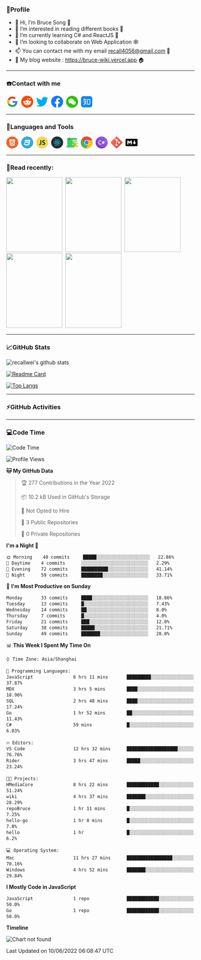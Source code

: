### 🦁️Profile

- 👋 Hi, I’m Bruce Song 🦁️
- 👀 I’m interested in reading different books 📖
- 🌱 I’m currently learning C# and ReactJS 🚀
- 💞️ I’m looking to collaborate on Web Application 🕸️
- 📫 You can contact me with my email recall4056@gmail.com 📮
- 📖 My blog website : https://bruce-wiki.vercel.app 🏠

---

### ☎️Contact with me

<img height="32" width="32" src="/img/google.png"/>&nbsp;
<img height="32" width="32" src="/img/reddit.png"/>&nbsp;
<img height="32" width="32" src="/img/twitter.png"/>&nbsp;
<img height="32" width="32" src="/img/facebook.png"/>&nbsp;
<img height="32" width="32" src="/img/wechat.png"/>&nbsp;
<img height="32" width="32" src="/img/zhihu.png"/>&nbsp;

---

### 🚀Languages and Tools

<a href="https://bruce-wiki.vercel.app/docs/front-end/html" target="_blank" rel="noreferrer noopener"><img height="32" width="32" src="/img/html.png"/></a>&nbsp;
<a href="https://bruce-wiki.vercel.app/docs/front-end/css" target="_blank" rel="noreferrer noopener"><img height="32" width="32" src="/img/css.png"/></a>&nbsp;
<a href="https://bruce-wiki.vercel.app/docs/front-end/javascript" target="_blank" rel="noreferrer noopener"><img height="32" width="32" src="/img/javascript.png"/></a>&nbsp;
<a href="https://bruce-wiki.vercel.app/docs/front-end/react" target="_blank" rel="noreferrer noopener"><img height="32" width="32" src="/img/react.png"/></a>&nbsp;
<a href="https://bruce-wiki.vercel.app/docs/front-end/react" target="_blank" rel="noreferrer noopener"><img height="32" width="32" src="/img/docusaurus.png"/></a>&nbsp;
<img height="32" width="32" src="/img/chrome.png"/>&nbsp;
<img height="32" width="32" src="/img/csharp.png"/>&nbsp;
<img height="32" width="32" src="/img/git.png"/>&nbsp;
<a href="https://bruce-wiki.vercel.app/docs/front-end/markdown" target="_blank" rel="noreferrer noopener"><img height="32" width="32" src="/img/markdown.png"/></a>&nbsp;

<!-- <img height="32" width="32" src="https://simpleicons.org/icons/microsoft.svg"/>&nbsp;
<img height="32" width="32" src="https://simpleicons.org/icons/microsoftazure.svg"/>&nbsp;
<img height="32" width="32" src="https://simpleicons.org/icons/azuredevops.svg"/>&nbsp;
<img height="32" width="32" src="https://simpleicons.org/icons/visualstudio.svg"/>&nbsp;
<img height="32" width="32" src="https://simpleicons.org/icons/visualstudiocode.svg"/>&nbsp;
<img height="32" width="32" src="https://simpleicons.org/icons/dotnet.svg"/>&nbsp;
<img height="32" width="32" src="https://simpleicons.org/icons/microsoftsqlserver.svg"/>&nbsp;
<img height="32" width="32" src="https://simpleicons.org/icons/nodedotjs.svg"/>&nbsp;
<img height="32" width="32" src="https://simpleicons.org/icons/npm.svg"/>&nbsp;
<img height="32" width="32" src="https://simpleicons.org/icons/webpack.svg"/>&nbsp;
<img height="32" width="32" src="https://simpleicons.org/icons/swagger.svg"/>&nbsp;
<img height="32" width="32" src="https://simpleicons.org/icons/bootstrap.svg"/>&nbsp;
<img height="32" width="32" src="https://simpleicons.org/icons/jest.svg">&nbsp;
<img height="32" width="32" src="https://simpleicons.org/icons/github.svg"/>&nbsp; -->

---

### 📖Read recently:

<img height="200" width="150" src="https://img9.doubanio.com/view/subject/s/public/s27283822.jpg"/>&nbsp;
<img height="200" width="150" src="https://img9.doubanio.com/view/subject/l/public/s33524212.jpg"/>&nbsp;
<img height="200" width="150" src="https://img9.doubanio.com/view/subject/m/public/s33460221.jpg"/>&nbsp;
<img height="200" width="150" src="https://img3.doubanio.com/view/subject/l/public/s8958650.jpg"/>&nbsp;
<img height="200" width="150" src="https://img3.doubanio.com/view/subject/l/public/s29820180.jpg"/>&nbsp;

---

### 📈GitHub Stats

![recallwei's github stats](https://github-readme-stats.vercel.app/api?username=recallwei&show_icons=true&theme=dracula&count_private=true&include_all_commits)

<!---
repository 卡片
--->

[![Readme Card](https://github-readme-stats.vercel.app/api/pin/?username=recallwei&repo=recallwei&theme=dracula)](https://github.com/recallwei/daily)

<!---
repository 常用语言 layout=compact（紧凑布局）
--->

[![Top Langs](https://github-readme-stats.vercel.app/api/top-langs/?username=recallwei&layout=compact&theme=dracula)](https://github.com/recallwei/daily)

---

### ⚡️GitHub Activities

<!--START_SECTION:activity-->

<!--END_SECTION:activity-->

---

### 💻Code Time

<!--START_SECTION:waka-->
![Code Time](http://img.shields.io/badge/Code%20Time-0%20secs-blue)

![Profile Views](http://img.shields.io/badge/Profile%20Views-5-blue)

**🐱 My GitHub Data** 

> 🏆 277 Contributions in the Year 2022
 > 
> 📦 10.2 kB Used in GitHub's Storage 
 > 
> 🚫 Not Opted to Hire
 > 
> 📜 3 Public Repositories 
 > 
> 🔑 0 Private Repositories  
 > 
**I'm a Night 🦉** 

```text
🌞 Morning    40 commits     █████░░░░░░░░░░░░░░░░░░░░   22.86% 
🌆 Daytime    4 commits      ░░░░░░░░░░░░░░░░░░░░░░░░░   2.29% 
🌃 Evening    72 commits     ██████████░░░░░░░░░░░░░░░   41.14% 
🌙 Night      59 commits     ████████░░░░░░░░░░░░░░░░░   33.71%

```
📅 **I'm Most Productive on Sunday** 

```text
Monday       33 commits     ████░░░░░░░░░░░░░░░░░░░░░   18.86% 
Tuesday      13 commits     █░░░░░░░░░░░░░░░░░░░░░░░░   7.43% 
Wednesday    14 commits     ██░░░░░░░░░░░░░░░░░░░░░░░   8.0% 
Thursday     7 commits      █░░░░░░░░░░░░░░░░░░░░░░░░   4.0% 
Friday       21 commits     ███░░░░░░░░░░░░░░░░░░░░░░   12.0% 
Saturday     38 commits     █████░░░░░░░░░░░░░░░░░░░░   21.71% 
Sunday       49 commits     ███████░░░░░░░░░░░░░░░░░░   28.0%

```


📊 **This Week I Spent My Time On** 

```text
⌚︎ Time Zone: Asia/Shanghai

💬 Programming Languages: 
JavaScript               6 hrs 11 mins       █████████░░░░░░░░░░░░░░░░   37.87% 
MDX                      3 hrs 5 mins        ████░░░░░░░░░░░░░░░░░░░░░   18.96% 
SQL                      2 hrs 48 mins       ████░░░░░░░░░░░░░░░░░░░░░   17.24% 
Go                       1 hr 52 mins        ██░░░░░░░░░░░░░░░░░░░░░░░   11.43% 
C#                       59 mins             █░░░░░░░░░░░░░░░░░░░░░░░░   6.03%

🔥 Editors: 
VS Code                  12 hrs 32 mins      ███████████████████░░░░░░   76.76% 
Rider                    3 hrs 47 mins       █████░░░░░░░░░░░░░░░░░░░░   23.24%

🐱‍💻 Projects: 
HMediaCore               8 hrs 22 mins       ████████████░░░░░░░░░░░░░   51.24% 
wiki                     4 hrs 37 mins       ███████░░░░░░░░░░░░░░░░░░   28.29% 
repoBruce                1 hr 11 mins        █░░░░░░░░░░░░░░░░░░░░░░░░   7.25% 
hello-go                 1 hr 8 mins         █░░░░░░░░░░░░░░░░░░░░░░░░   7.0% 
hello                    1 hr                █░░░░░░░░░░░░░░░░░░░░░░░░   6.2%

💻 Operating System: 
Mac                      11 hrs 27 mins      █████████████████░░░░░░░░   70.16% 
Windows                  4 hrs 52 mins       ███████░░░░░░░░░░░░░░░░░░   29.84%

```

**I Mostly Code in JavaScript** 

```text
JavaScript               1 repo              ████████████░░░░░░░░░░░░░   50.0% 
Go                       1 repo              ████████████░░░░░░░░░░░░░   50.0%

```


**Timeline**

![Chart not found](https://raw.githubusercontent.com/recallwei/recallwei/main/charts/bar_graph.png) 


 Last Updated on 10/06/2022 06:08:47 UTC
<!--END_SECTION:waka-->
<!---
recallwei/recallwei is a ✨ special ✨ repository because its `README.md` (this file) appears on your GitHub profile.
You can click the Preview link to take a look at your changes.
--->
